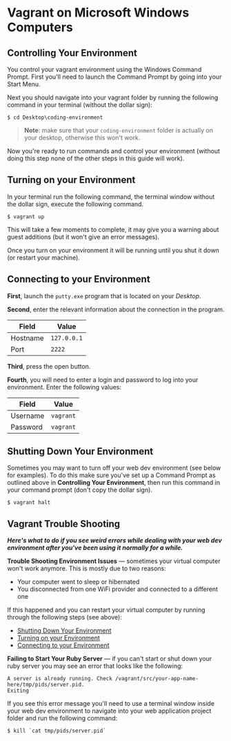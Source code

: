 # Vagrant on Microsoft Windows Computers

## Controlling Your Environment

You control your vagrant environment using the Windows Command Prompt. First you'll need to launch the Command Prompt by going into your Start Menu.

Next you should navigate into your vagrant folder by running the following command in your terminal (without the dollar sign):

```
$ cd Desktop\coding-environment
```

> **Note**: make sure that your `coding-environment` folder is actually on your desktop, otherwise this won't work.

Now you're ready to run commands and control your environment (without doing this step none of the other steps in this guide will work).

## Turning on your Environment

In your terminal run the following command, the terminal window without the dollar sign, execute the following command.

```
$ vagrant up
```

This will take a few moments to complete, it may give you a warning about guest additions (but it won't give an error messages).

Once you turn on your environment it will be running until you shut it down (or restart your machine).

## Connecting to your Environment

**First**, launch the `putty.exe` program that is located on your _Desktop_.

**Second**, enter the relevant information about the connection in the program.

| **Field** | **Value** |
|---|---|
| Hostname  | `127.0.0.1`  |
| Port  | `2222` |


**Third**, press the open button.

**Fourth**, you will need to enter a login and password to log into your environment.  Enter the following values:


| **Field** | **Value** |
|---|---|
| Username  | `vagrant`  |
| Password  | `vagrant` |

## Shutting Down Your Environment

Sometimes you may want to turn off your web dev environment (see below for examples). To do this make sure you've set up a Command Prompt as outlined above in **Controlling Your Environment**, then run this command in your command prompt (don't copy the dollar sign).

```
$ vagrant halt
```

## Vagrant Trouble Shooting

**_Here's what to do if you see weird errors while dealing with your web dev environment after you've been using it normally for a while._**

**Trouble Shooting Environment Issues** — sometimes your virtual computer won't work anymore. This is mostly due to two reasons:

* Your computer went to sleep or hibernated
* You disconnected from one WiFi provider and connected to a different one

If this happened and you can restart your virtual computer by running through the following steps (see above):

* [Shutting Down Your Environment](#)
* [Turning on your Environment](#)
* [Connecting to your Environment](#)

**Failing to Start Your Ruby Server** — if you can't start or shut down your ruby server you may see an error that looks like the following:

```
A server is already running. Check /vagrant/src/your-app-name-here/tmp/pids/server.pid.
Exiting
```

If you see this error message you'll need to use a terminal window inside your web dev environment to navigate into your web application project folder and run the following command: 

```
$ kill `cat tmp/pids/server.pid`
```